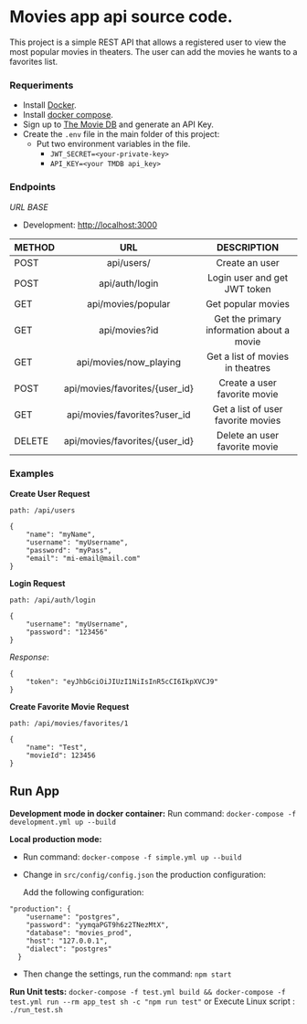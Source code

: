 # Movies app api source code.

This project is a simple REST API that allows a registered user to view the most popular movies in theaters.
The user can add the movies he wants to a favorites list.

### Requeriments

- Install [Docker](https://docs.docker.com/engine/install/).
- Install [docker compose](https://docs.docker.com/compose/install/).
- Sign up to [The Movie DB](https://www.themoviedb.org/) and generate an API Key.
- Create the `.env` file in the main folder of this project:
  - Put two environment variables in the file.
    - `JWT_SECRET=<your-private-key>`
    - `API_KEY=<your TMDB api_key>`


### Endpoints

*URL BASE*

  - Development: [http://localhost:3000](http://localhost:3000)

| METHOD   | URL                                | DESCRIPTION                              | 
| ---------|:----------------------------------:|:----------------------------------------:|
| POST     | api/users/                         | Create an user                           |                                
| POST     | api/auth/login                     | Login user and get JWT token             |                                
| GET      | api/movies/popular                 | Get popular movies                       |                                
| GET      | api/movies?id                      | Get the primary information about a movie|                                
| GET      | api/movies/now_playing             | Get a list of movies in theatres         |                                
| POST     | api/movies/favorites/{user_id}     | Create a user favorite movie             |                                
| GET      | api/movies/favorites?user_id       | Get a list of user favorite movies       |                                
| DELETE   | api/movies/favorites/{user_id}     | Delete an user favorite movie            |                                

### Examples

**Create User Request**

`path: /api/users` 

``` 
{
    "name": "myName",
    "username": "myUsername",
    "password": "myPass",
    "email": "mi-email@mail.com"
}
```

**Login Request**

`path: /api/auth/login` 

``` 
{
    "username": "myUsername",
    "password": "123456"
}
```

*Response*:
```
{
    "token": "eyJhbGciOiJIUzI1NiIsInR5cCI6IkpXVCJ9"
}

``` 

**Create Favorite Movie Request**

`path: /api/movies/favorites/1` 

``` 
{
    "name": "Test",
    "movieId": 123456
}
```

## Run App

**Development mode in docker container:** 
Run command: `docker-compose -f development.yml up --build`

**Local production mode:**
- Run command: ``docker-compose -f simple.yml up --build`` 
- Change in ``src/config/config.json`` the production configuration:

  Add the following configuration:

```
"production": {
    "username": "postgres",
    "password": "yymqaPGT9h6z2TNezMtX",
    "database": "movies_prod",
    "host": "127.0.0.1",
    "dialect": "postgres"
  }
``` 
 - Then change the settings, run the command: ``npm start`` 
 
 **Run Unit tests:**
``docker-compose -f test.yml build && docker-compose -f test.yml run --rm app_test sh -c "npm run test"`` or Execute Linux script : ``./run_test.sh``
